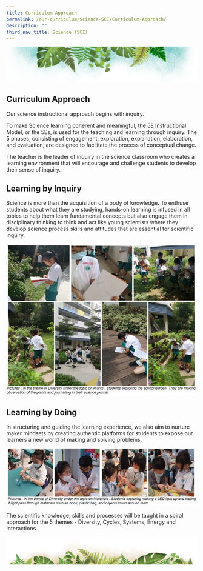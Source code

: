 ```yaml
---
title: Curriculum Approach
permalink: /our-curriculum/Science-SCI/Curriculum-Approach/
description: ""
third_nav_title: Science (SCI)
---
```

![](/images/Banner.png)

Curriculum Approach
-------------------

Our science instructional approach begins with inquiry.

To make Science learning coherent and meaningful, the 5E Instructional Model, or the 5Es, is used for the teaching and learning through inquiry. The 5 phases, consisting of engagement, exploration, explanation, elaboration, and evaluation, are designed to facilitate the process of conceptual change.

The teacher is the leader of inquiry in the science classroom who creates a learning environment that will encourage and challenge students to develop their sense of inquiry.

Learning by Inquiry
-------------------

  
Science is more than the acquisition of a body of knowledge. To enthuse students about what they are studying, hands-on learning is infused in all topics to help them learn fundamental concepts but also engage them in disciplinary thinking to think and act like young scientists where they develop science process skills and attitudes that are essential for scientific inquiry.

![](/images/Sci4.jpeg)

Learning by Doing
-----------------

In structuring and guiding the learning experience, we also aim to nurture maker mindsets by creating authentic platforms for students to expose our learners a new world of making and solving problems.

![](/images/Sci5.jpeg)

The scientific knowledge, skills and processes will be taught in a spiral approach for the 5 themes - Diversity, Cycles, Systems, Energy and Interactions.

![](/images/bg-bottom.png)